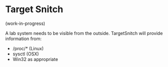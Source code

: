 # Target Snitch

(work-in-progress)

A lab system needs to be visible from the outside. TargetSnitch will
provide information from:

  * /proc/* (Linux)
  * sysctl (OSX)
  * Win32 as appropriate
